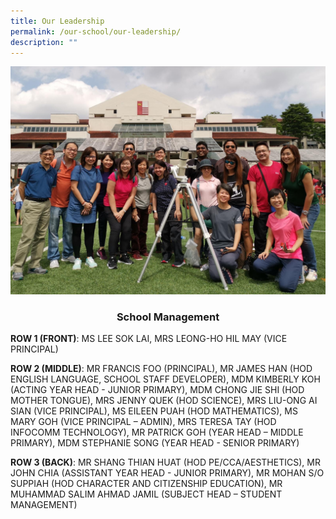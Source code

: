 ```yaml
---
title: Our Leadership
permalink: /our-school/our-leadership/
description: ""
---
```

![](/images/9cf19045-193c-4127-933e-2d25705b5329-1.jpeg)

<h3 style="text-align: center;"><strong>School Management</strong></h3>
<p><strong>ROW 1 (FRONT)</strong>: MS LEE SOK LAI, MRS LEONG-HO HIL MAY (VICE PRINCIPAL)</p>
<p><strong>ROW 2 (MIDDLE)</strong>: MR FRANCIS FOO (PRINCIPAL), MR JAMES HAN (HOD ENGLISH LANGUAGE, SCHOOL STAFF DEVELOPER),&nbsp;MDM KIMBERLY KOH (ACTING YEAR HEAD - JUNIOR PRIMARY),&nbsp;MDM CHONG JIE SHI (HOD MOTHER TONGUE), MRS JENNY QUEK (HOD SCIENCE),&nbsp;MRS LIU-ONG AI SIAN (VICE PRINCIPAL),&nbsp;MS EILEEN PUAH (HOD MATHEMATICS),&nbsp;MS MARY GOH (VICE PRINCIPAL &ndash; ADMIN),&nbsp;MRS TERESA TAY (HOD INFOCOMM TECHNOLOGY),&nbsp;MR PATRICK GOH (YEAR HEAD &ndash; MIDDLE PRIMARY), MDM STEPHANIE SONG (YEAR HEAD - SENIOR PRIMARY)</p>
<p><strong>ROW 3 (BACK)</strong>:&nbsp;MR SHANG THIAN HUAT (HOD PE/CCA/AESTHETICS), MR JOHN CHIA (ASSISTANT YEAR HEAD - JUNIOR PRIMARY),&nbsp;MR MOHAN S/O SUPPIAH (HOD CHARACTER AND CITIZENSHIP EDUCATION), MR MUHAMMAD SALIM AHMAD JAMIL (SUBJECT HEAD &ndash; STUDENT MANAGEMENT)</p>